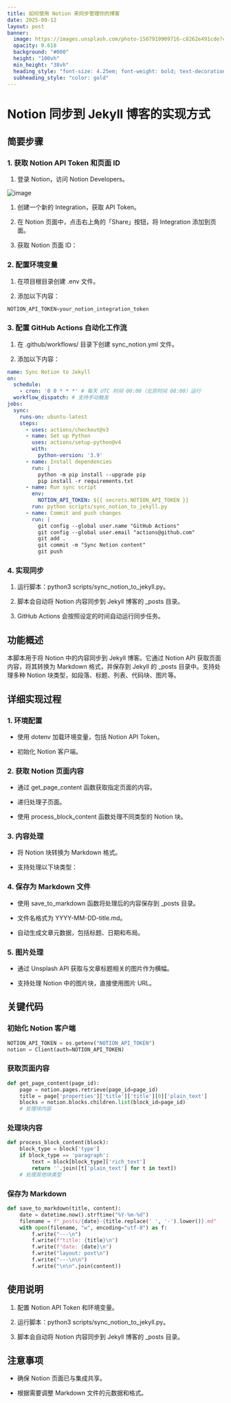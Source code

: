 ```yaml
---
title: 如何使用 Notion 来同步管理你的博客
date: 2025-09-12
layout: post
banner:
  image: https://images.unsplash.com/photo-1507919909716-c8262e491cde?crop=entropy&cs=tinysrgb&fit=max&fm=jpg&ixid=M3w2OTIwMzJ8MHwxfHJhbmRvbXx8fHx8fHx8fDE3NTc2OTQxMzR8&ixlib=rb-4.1.0&q=80&w=1080
  opacity: 0.618
  background: "#000"
  height: "100vh"
  min_height: "38vh"
  heading_style: "font-size: 4.25em; font-weight: bold; text-decoration: underline"
  subheading_style: "color: gold"
---
```


# Notion 同步到 Jekyll 博客的实现方式

## 简要步骤

### 1. 获取 Notion API Token 和页面 ID

1. 登录 Notion，访问 Notion Developers。

![image](https://prod-files-secure.s3.us-west-2.amazonaws.com/a7a0cc5a-89b9-4cda-8686-1fba0ca52f40/d19c1afe-dea5-4312-9333-786b0ba83054/image.png?X-Amz-Algorithm=AWS4-HMAC-SHA256&X-Amz-Content-Sha256=UNSIGNED-PAYLOAD&X-Amz-Credential=ASIAZI2LB466TIKVCMBO%2F20250912%2Fus-west-2%2Fs3%2Faws4_request&X-Amz-Date=20250912T162213Z&X-Amz-Expires=3600&X-Amz-Security-Token=IQoJb3JpZ2luX2VjELj%2F%2F%2F%2F%2F%2F%2F%2F%2F%2FwEaCXVzLXdlc3QtMiJHMEUCIFAUTZkdbPdtdSLO%2BY2pFh3AB420j%2BBzmislb42NqmEsAiEAyu0l%2Fcta0LHiKysc2sReQyP1XqukkQVXnik4Kzp53vgq%2FwMIMRAAGgw2Mzc0MjMxODM4MDUiDHMpZfRHafKF267diCrcA5b%2BKZqKxsDfa6T%2FHshWJVSOQ9LwlMCJTlQ%2BrV%2FyX0x2gp8dO0r0k2xpizRHMXah3neYvjlan8G0VfPuJSc1bt3ZcrzVcjYr7yPGM7P4QC05DdMIDXAZ9JnTXh2N6pink1T0HZF3U0Ga%2BGPRYVM8I7lke2uIqLWPaTu44MlSI8L1Zzw%2BXtTlh2f%2BqhsFFLjksVaZ8CVeJ0T7Gpim3OUmg7wvY5j%2F6TfwWlwQrXjyoB5%2FnEHWg7jE8iaryjPTRDcrJPQi0G5y82as5yad1kToSdcD%2FPPKHnhCtpuLRTgpsmKE6ODc63SWUA7sX3c3lm8IPsDVSIt1g16Y7sSWu6Hb0DyVfjGgL9x1nVm8zXDVREB0JrqmRLlhwezJecdTV1mLlGTqtw6bQaKOGHx0WL4tp1tZ8UaH7Wt5guGQVcWisZHZXNkty4dXIJn6eeRs3bzCaY%2BaxtEpDqVZ6cF0ZLEVuQD4GKeWbiz4kIRP80WY6FT0uKQ%2B5Hge6jwwZji%2FjleCPvfOyg0iLMbZk0DcwjZKseJL0LMIWkfQMV5a5RtfYgZo2%2BIrDbEjp551huQ%2FmTWatyZniG%2B789QNNutsPGl2w84seGqCcuImC9fLpZsM9RasgXk8HxD5FZ7%2FKtm3MKL%2BkMYGOqUBeODsj1zaFCjzLqVqo3ldRVEcTnr6k12KxAXhpB8F25wBXRx1gaH6AI4NwWjvC3c%2F97tRd8VWpHVXUADZsDu5vQ7Sjj0cFrK6e4CzaKp47O8aUcQlt4H4MuRDjqshvXwBlxs9gLiCs5U4OZ%2F4BEh2XH4yujcNToQyChHVUYAKan2CLHZ60ErXr1KriuspF2Bvz1eKmv4MC%2BSmcU3GXvVV7z1JiDCt&X-Amz-Signature=c6504e374346fed430aae26fda75791fe26589267a206f201d96bfee0a9fc53e&X-Amz-SignedHeaders=host&x-amz-checksum-mode=ENABLED&x-id=GetObject)

1. 创建一个新的 Integration，获取 API Token。

1. 在 Notion 页面中，点击右上角的「Share」按钮，将 Integration 添加到页面。

1. 获取 Notion 页面 ID：


### 2. 配置环境变量

1. 在项目根目录创建 .env 文件。

1. 添加以下内容：

```javascript
NOTION_API_TOKEN=your_notion_integration_token
```

### 3. 配置 GitHub Actions 自动化工作流

1. 在 .github/workflows/ 目录下创建 sync_notion.yml 文件。

1. 添加以下内容：

```yaml
name: Sync Notion to Jekyll
on:
  schedule:
    - cron: '0 0 * * *' # 每天 UTC 时间 00:00（北京时间 08:00）运行
  workflow_dispatch: # 支持手动触发
jobs:
  sync:
    runs-on: ubuntu-latest
    steps:
      - uses: actions/checkout@v3
      - name: Set up Python
        uses: actions/setup-python@v4
        with:
          python-version: '3.9'
      - name: Install dependencies
        run: |
          python -m pip install --upgrade pip
          pip install -r requirements.txt
      - name: Run sync script
        env:
          NOTION_API_TOKEN: ${{ secrets.NOTION_API_TOKEN }}
        run: python scripts/sync_notion_to_jekyll.py
      - name: Commit and push changes
        run: |
          git config --global user.name "GitHub Actions"
          git config --global user.email "actions@github.com"
          git add .
          git commit -m "Sync Notion content"
          git push
```

### 4. 实现同步

1. 运行脚本：python3 scripts/sync_notion_to_jekyll.py。

1. 脚本会自动将 Notion 内容同步到 Jekyll 博客的 _posts 目录。

1. GitHub Actions 会按照设定的时间自动运行同步任务。

## 功能概述

本脚本用于将 Notion 中的内容同步到 Jekyll 博客。它通过 Notion API 获取页面内容，将其转换为 Markdown 格式，并保存到 Jekyll 的 _posts 目录中。支持处理多种 Notion 块类型，如段落、标题、列表、代码块、图片等。

## 详细实现过程

### 1. 环境配置

- 使用 dotenv 加载环境变量，包括 Notion API Token。

- 初始化 Notion 客户端。

### 2. 获取 Notion 页面内容

- 通过 get_page_content 函数获取指定页面的内容。

- 递归处理子页面。

- 使用 process_block_content 函数处理不同类型的 Notion 块。

### 3. 内容处理

- 将 Notion 块转换为 Markdown 格式。

- 支持处理以下块类型：


### 4. 保存为 Markdown 文件

- 使用 save_to_markdown 函数将处理后的内容保存到 _posts 目录。

- 文件名格式为 YYYY-MM-DD-title.md。

- 自动生成文章元数据，包括标题、日期和布局。

### 5. 图片处理

- 通过 Unsplash API 获取与文章标题相关的图片作为横幅。

- 支持处理 Notion 中的图片块，直接使用图片 URL。

## 关键代码

### 初始化 Notion 客户端

```python
NOTION_API_TOKEN = os.getenv("NOTION_API_TOKEN")
notion = Client(auth=NOTION_API_TOKEN)
```

### 获取页面内容

```python
def get_page_content(page_id):
    page = notion.pages.retrieve(page_id=page_id)
    title = page['properties']['title']['title'][0]['plain_text']
    blocks = notion.blocks.children.list(block_id=page_id)
    # 处理块内容
```

### 处理块内容

```python
def process_block_content(block):
    block_type = block['type']
    if block_type == 'paragraph':
        text = block[block_type]['rich_text']
        return ''.join([t['plain_text'] for t in text])
    # 处理其他块类型
```

### 保存为 Markdown

```python
def save_to_markdown(title, content):
    date = datetime.now().strftime("%Y-%m-%d")
    filename = f"_posts/{date}-{title.replace(' ', '-').lower()}.md"
    with open(filename, "w", encoding="utf-8") as f:
        f.write("---\n")
        f.write(f"title: {title}\n")
        f.write(f"date: {date}\n")
        f.write("layout: post\n")
        f.write("---\n\n")
        f.write("\n\n".join(content))
```

## 使用说明

1. 配置 Notion API Token 和环境变量。

1. 运行脚本：python3 scripts/sync_notion_to_jekyll.py。

1. 脚本会自动将 Notion 内容同步到 Jekyll 博客的 _posts 目录。

## 注意事项

- 确保 Notion 页面已与集成共享。

- 根据需要调整 Markdown 文件的元数据和格式。
